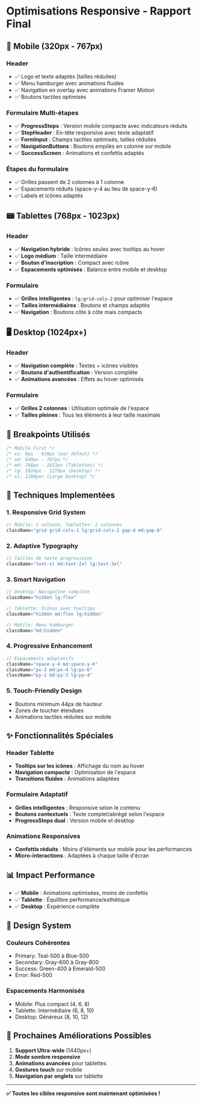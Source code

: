 # Optimisations Responsive - Rapport Final

## 📱 **Mobile (320px - 767px)**

### Header
- ✅ Logo et texte adaptés (tailles réduites)
- ✅ Menu hamburger avec animations fluides
- ✅ Navigation en overlay avec animations Framer Motion
- ✅ Boutons tactiles optimisés

### Formulaire Multi-étapes
- ✅ **ProgressSteps** : Version mobile compacte avec indicateurs réduits
- ✅ **StepHeader** : En-tête responsive avec texte adaptatif
- ✅ **FormInput** : Champs tactiles optimisés, tailles réduites
- ✅ **NavigationButtons** : Boutons empilés en colonne sur mobile
- ✅ **SuccessScreen** : Animations et confettis adaptés

### Étapes du formulaire
- ✅ Grilles passent de 2 colonnes à 1 colonne
- ✅ Espacements réduits (space-y-4 au lieu de space-y-6)
- ✅ Labels et icônes adaptés

## 📟 **Tablettes (768px - 1023px)**

### Header
- ✅ **Navigation hybride** : Icônes seules avec tooltips au hover
- ✅ **Logo médium** : Taille intermédiaire
- ✅ **Bouton d'inscription** : Compact avec icône
- ✅ **Espacements optimisés** : Balance entre mobile et desktop

### Formulaire
- ✅ **Grilles intelligentes** : `lg:grid-cols-2` pour optimiser l'espace
- ✅ **Tailles intermédiaires** : Boutons et champs adaptés
- ✅ **Navigation** : Boutons côte à côte mais compacts

## 🖥️ **Desktop (1024px+)**

### Header
- ✅ **Navigation complète** : Textes + icônes visibles
- ✅ **Boutons d'authentification** : Version complète
- ✅ **Animations avancées** : Effets au hover optimisés

### Formulaire
- ✅ **Grilles 2 colonnes** : Utilisation optimale de l'espace
- ✅ **Tailles pleines** : Tous les éléments à leur taille maximale

## 🎯 **Breakpoints Utilisés**

```css
/* Mobile First */
/* xs: 0px - 639px (par défaut) */
/* sm: 640px - 767px */
/* md: 768px - 1023px (Tablettes) */
/* lg: 1024px - 1279px (Desktop) */
/* xl: 1280px+ (Large Desktop) */
```

## 🔧 **Techniques Implementées**

### 1. **Responsive Grid System**
```jsx
// Mobile: 1 colonne, Tablette+: 2 colonnes
className="grid grid-cols-1 lg:grid-cols-2 gap-4 md:gap-6"
```

### 2. **Adaptive Typography**
```jsx
// Tailles de texte progressives
className="text-xl md:text-2xl lg:text-3xl"
```

### 3. **Smart Navigation**
```jsx
// Desktop: Navigation complète
className="hidden lg:flex"

// Tablette: Icônes avec tooltips
className="hidden md:flex lg:hidden"

// Mobile: Menu hamburger
className="md:hidden"
```

### 4. **Progressive Enhancement**
```jsx
// Espacements adaptatifs
className="space-y-4 md:space-y-6"
className="px-3 md:px-4 lg:px-6"
className="py-2 md:py-3 lg:py-4"
```

### 5. **Touch-Friendly Design**
- Boutons minimum 44px de hauteur
- Zones de toucher étendues
- Animations tactiles réduites sur mobile

## ✨ **Fonctionnalités Spéciales**

### Header Tablette
- **Tooltips sur les icônes** : Affichage du nom au hover
- **Navigation compacte** : Optimisation de l'espace
- **Transitions fluides** : Animations adaptées

### Formulaire Adaptatif
- **Grilles intelligentes** : Responsive selon le contenu
- **Boutons contextuels** : Texte complet/abrégé selon l'espace
- **ProgressSteps dual** : Version mobile et desktop

### Animations Responsives
- **Confettis réduits** : Moins d'éléments sur mobile pour les performances
- **Micro-interactions** : Adaptées à chaque taille d'écran

## 📊 **Impact Performance**

- ✅ **Mobile** : Animations optimisées, moins de confettis
- ✅ **Tablette** : Équilibre performance/esthétique
- ✅ **Desktop** : Expérience complète

## 🎨 **Design System**

### Couleurs Cohérentes
- Primary: Teal-500 à Blue-500
- Secondary: Gray-600 à Gray-800
- Success: Green-400 à Emerald-500
- Error: Red-500

### Espacements Harmonisés
- Mobile: Plus compact (4, 6, 8)
- Tablette: Intermédiaire (6, 8, 10)
- Desktop: Généreux (8, 10, 12)

## 🔮 **Prochaines Améliorations Possibles**

1. **Support Ultra-wide** (1440px+)
2. **Mode sombre responsive**
3. **Animations avancées** pour tablettes
4. **Gestures touch** sur mobile
5. **Navigation par onglets** sur tablette

---

**✅ Toutes les cibles responsive sont maintenant optimisées !**